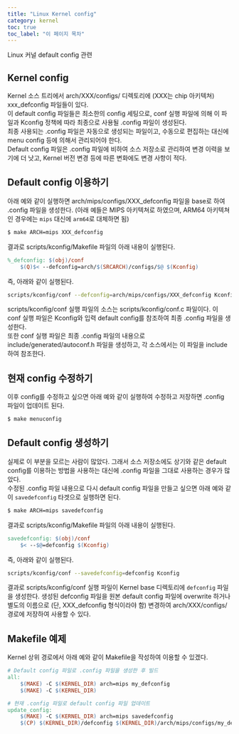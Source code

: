 ```yaml
---
title: "Linux Kernel config"
category: kernel
toc: true
toc_label: "이 페이지 목차"
---
```


Linux 커널 default config 관련

## Kernel config
Kernel 소스 트리에서 arch/XXX/configs/ 디렉토리에 (XXX는 chip 아키텍쳐) xxx_defconfig 파일들이 있다.  
이 default config 파일들은 최소한의 config 세팅으로, conf 실행 파일에 의해 이 파일과 Kconfig 정책에 따라 최종으로 사용될 .config 파일이 생성된다.  
최종 사용되는 .config 파일은 자동으로 생성되는 파일이고, 수동으로 편집하는 대신에 menu config 등에 의해서 관리되어야 한다.  
Default config 파일은 .config 파일에 비하여 소스 저장소로 관리하여 변경 이력을 보기에 더 낫고, Kernel 버전 변경 등에 따른 변화에도 변경 사항이 적다.

## Default config 이용하기
아래 예와 같이 실행하면 arch/mips/configs/XXX_defconfig 파일을 base로 하여 .config 파일을 생성한다. (아래 예들은 MIPS 아키텍쳐로 하였으며, ARM64 아키텍쳐인 경우에는 `mips` 대신에 `arm64`로 대체하면 됨)
```bash
$ make ARCH=mips XXX_defconfig
```
결과로 scripts/kconfig/Makefile 파일의 아래 내용이 실행된다.
```makefile
%_defconfig: $(obj)/conf
    $(Q)$< --defconfig=arch/$(SRCARCH)/configs/$@ $(Kconfig)
```
즉, 아래와 같이 실행된다.
```bash
scripts/kconfig/conf --defconfig=arch/mips/configs/XXX_defconfig Kconfig
```
scripts/kconfig/conf 실행 파일의 소스는 scripts/kconfig/conf.c 파일이다. 이 conf 실행 파일은 Kconfig와 입력 default config를 참조하여 최종 .config 파일을 생성한다.  
또한 conf 실행 파일은 최종 .config 파일의 내용으로 include/generated/autoconf.h 파일을 생성하고, 각 소스에서는 이 파일을 include하여 참조한다.
	
## 현재 config 수정하기
 이후 config를 수정하고 싶으면 아래 예와 같이 실행하여 수정하고 저장하면 .config 파일이 업데이트 된다.
 ```bash
$ make menuconfig
```

## Default config 생성하기
실제로 이 부분을 모르는 사람이 많았다. 그래서 소스 저장소에도 상기와 같은 default config를 이용하는 방법을 사용하는 대신에 .config 파일을 그대로 사용하는 경우가 많았다.  
수정된 .config 파일 내용으로 다시 default config 파일을 만들고 싶으면 아래 예와 같이 `savedefconfig` 타겟으로 실행하면 된다.
```bash
$ make ARCH=mips savedefconfig
```
결과로 scripts/kconfig/Makefile 파일의 아래 내용이 실행된다.
```makefile
savedefconfig: $(obj)/conf
    $< --$@=defconfig $(Kconfig)
```
즉, 아래와 같이 실행된다.
```bash
scripts/kconfig/conf --savedefconfig=defconfig Kconfig
```
결과로 scripts/kconfig/conf 실행 파일이 Kernel base 디렉토리에 `defconfig` 파일을 생성한다. 생성된 defconfig 파일을 원본 default config 파일에 overwrite 하거나 별도의 이름으로 (단, XXX_defconfig 형식이라야 함) 변경하여 arch/XXX/configs/ 경로에 저장하여 사용할 수 있다.

## Makefile 예제
Kernel 상위 경로에서 아래 예와 같이 Makefile을 작성하여 이용할 수 있겠다.
```makefile
# Default config 파일로 .config 파일을 생성한 후 빌드
all:
    $(MAKE) -C $(KERNEL_DIR) arch=mips my_defconfig
    $(MAKE) -C $(KERNEL_DIR)

# 현재 .config 파일로 default config 파일 업데이트
update_config:
    $(MAKE) -C $(KERNEL_DIR) arch=mips savedefconfig
    $(CP) $(KERNEL_DIR)/defconfig $(KERNEL_DIR)/arch/mips/configs/my_defconfig
```
